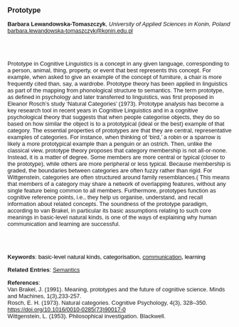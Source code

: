 <!DOCTYPE html><html lang="en"><head><title="Prototype"></head>
<body><p><font face="Poppins, Calibri, sans-serif" size="3"><b>Prototype</b></font></p>
<p><font face="Poppins, Calibri, sans-serif" size="2"><b>Barbara Lewandowska-Tomaszczyk</b>, <i>University of Applied Sciences in Konin, Poland</i><br><a href="mailto:barbara.lewandowska-tomaszczyk@konin.edu.pl" target="blank">barbara.lewandowska-tomaszczyk@konin.edu.pl</a></font></p>
<p><font face="Poppins, Calibri, sans-serif" size="2"><br><br><br>Prototype in Cognitive Linguistics is a concept in any given language, corresponding to a person, animal, thing, property, or event that best represents this concept. For example, when asked to give an example of the concept of furniture, a chair is more frequently cited than, say, a wardrobe. Prototype theory has been applied in linguistics as part of the mapping from phonological structure to semantics. The term prototype, as defined in psychology and later transferred to linguistics, was first proposed in Eleanor Rosch’s study ‘Natural Categories’ (1973). Prototype analysis has become a key research tool in recent years in Cognitive Linguistics and in a cognitive psychological theory that suggests that when people categorise objects, they do so based on how similar the object is to a prototypical (ideal or the best) example of that category. The essential properties of prototypes are that they are central, representative examples of categories. For instance, when thinking of ‘bird,’ a robin or a sparrow is likely a more prototypical example than a penguin or an ostrich. Then, unlike the classical view, prototype theory proposes that category membership is not all-or-none. Instead, it is a matter of degree. Some members are more central or typical (closer to the prototype), while others are more peripheral or less typical. Because membership is graded, the boundaries between categories are often fuzzy rather than rigid. For Wittgenstein, categories are often structured around family resemblances.( This means that members of a category may share a network of overlapping features, without any single feature being common to all members. Furthermore, prototypes function as cognitive reference points, i.e., they help us organise, understand, and recall information about related concepts. The soundness of the prototype paradigm, according to van Brakel, in particular its basic assumptions relating to such core meanings in basic-level natural kinds, is one of the ways of explaining why human communication and learning are successful.<br><br><br><br></font></p>
<p><font face="Poppins, Calibri, sans-serif" size="2"><b>Keywords</b>: </span></span></font></font></span></font><font color="#000000"><span style="text-decoration: none"><font face="calibri, sans-serif"><font size="2" style="font-size: 10pt"><span style="letter-spacing: -0.1pt"><span lang="en-gb">b</span></span></font></font></span></font><font color="#000000"><span style="text-decoration: none"><font face="calibri, sans-serif"><font size="2" style="font-size: 10pt"><span style="letter-spacing: -0.1pt"><span lang="en-gb">asic-level natural kinds, categorisation, <a href="./communication.html">communication</a>, learning</span></span></font></font></span></font></font></p>
<p><font face="Poppins, Calibri, sans-serif" size="2"><b>Related Entries</b>: <a href="./semantics.html">Semantics</a></font></p>
<p><font face="Poppins, Calibri, sans-serif" size="2"><b>References</b>:<br>Van Brakel, J. (1991). Meaning, prototypes and the future of cognitive science. Minds and Machines, 1(3),233-257.<br>Rosch, E. H. (1973). Natural categories. Cognitive Psychology, 4(3), 328–350. <a href="https://doi.org/10.1016/0010-0285(73)90017-0" target="_blank">https://doi.org/10.1016/0010-0285(73)90017-0</a><br>Wittgenstein, L. (1953). Philosophical investigation. Blackwell.</font></p>
</body>